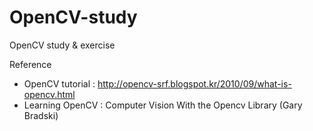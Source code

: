 # OpenCV-study
OpenCV study &amp; exercise

Reference
- OpenCV tutorial : http://opencv-srf.blogspot.kr/2010/09/what-is-opencv.html
- Learning OpenCV : Computer Vision With the Opencv Library (Gary Bradski)
